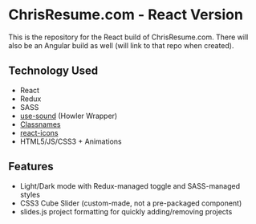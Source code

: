 # ChrisResume.com - React Version

This is the repository for the React build of ChrisResume.com. There will also be an Angular build as well (will link to that repo when created).

## Technology Used
* React
* Redux
* SASS
* [use-sound](https://github.com/joshwcomeau/use-sound) (Howler Wrapper)
* [Classnames](https://github.com/JedWatson/classnames)
* [react-icons](https://react-icons.github.io/react-icons/)
* HTML5/JS/CSS3 + Animations

## Features
* Light/Dark mode with Redux-managed toggle and SASS-managed styles
* CSS3 Cube Slider (custom-made, not a pre-packaged component)
* slides.js project formatting for quickly adding/removing projects
